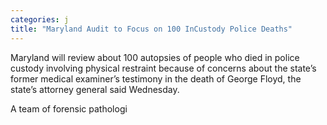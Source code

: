 ```yaml
---
categories: j
title: "Maryland Audit to Focus on 100 InCustody Police Deaths"
---
```


Maryland will review about 100 autopsies of people who died in police custody involving physical restraint because of concerns about the state&#8217;s former medical examiner&#8217;s testimony in the death of George Floyd, the state’s attorney general said Wednesday.



A team of forensic pathologi